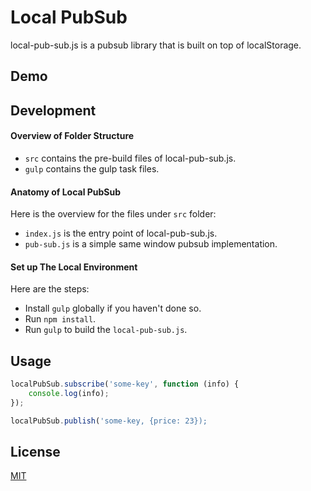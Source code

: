 # Local PubSub
local-pub-sub.js is a pubsub library that is built on top of localStorage.

## Demo

## Development

#### Overview of Folder Structure

* `src` contains the pre-build files of local-pub-sub.js.
* `gulp` contains the gulp task files.

#### Anatomy of Local PubSub

Here is the overview for the files under `src` folder:

* `index.js` is the entry point of local-pub-sub.js.
* `pub-sub.js` is a simple same window pubsub implementation.

#### Set up The Local Environment

Here are the steps:

* Install `gulp` globally if you haven't done so.
* Run `npm install`.
* Run `gulp` to build the `local-pub-sub.js`.

## Usage

``` javascript
localPubSub.subscribe('some-key', function (info) {
    console.log(info);
});

localPubSub.publish('some-key, {price: 23});
```

## License

[MIT](http://opensource.org/licenses/MIT)